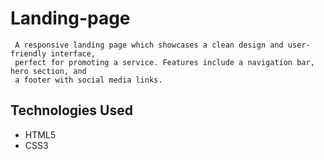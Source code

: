 # Landing-page
     A responsive landing page which showcases a clean design and user-friendly interface, 
     perfect for promoting a service. Features include a navigation bar, hero section, and 
     a footer with social media links. 
 ## Technologies Used  
   - HTML5
   - CSS3  
